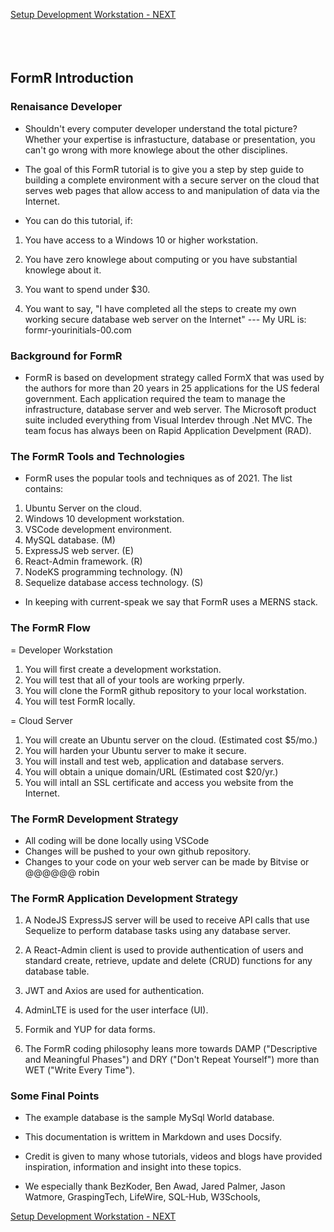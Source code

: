 <!-- ------------------------------------------------------------------------- -->

<div class="page-back disabled">

</div><div class="page-next">

[Setup Development Workstation - NEXT](/Setup/fr0101_Setup-Developer-Workstation.md)
</div><div style="margin-top:35px">&nbsp;</div>

<!-- ------------------------------------------------------------------------- -->


## FormR Introduction
### Renaisance Developer

- Shouldn't every computer developer understand the total picture? Whether your expertise is infrastucture, database or presentation, you can't go wrong with more knowlege about the other disciplines. 

- The goal of this FormR tutorial is to give you a step by step guide to building a complete environment with a secure server on the cloud that serves web pages that allow access to and manipulation of  data via the Internet.

- You can do this tutorial, if:

1. You have access to a Windows 10 or higher workstation.

2. You have zero knowlege about computing or you have substantial knowlege about it.

3. You want to spend under $30.

4. You want to say, "I have completed all the steps to create my own working secure database web server on the Internet" --- My URL is: formr-yourinitials-00.com

### Background for FormR

- FormR is based on development strategy called FormX that was used by the authors for more than 20 years in 25 applications for the US federal government. Each application required the team to manage the infrastructure, database server and web server. The Microsoft product suite included everything from Visual Interdev through .Net MVC. The team focus has always been on Rapid Application Develpment (RAD). 

### The FormR Tools and Technologies

- FormR uses the popular tools and techniques as of 2021. The list contains:

1. Ubuntu Server on the cloud.
2. Windows 10 development workstation.
3. VSCode development environment.
4. MySQL database. (M)
5. ExpressJS web server. (E)
6. React-Admin framework. (R)
7. NodeKS programming technology. (N)
8. Sequelize database access technology. (S)

- In keeping with current-speak we say that FormR uses a MERNS stack. 

### The FormR Flow

= Developer Workstation

1. You will first create a development workstation.
2. You will test that all of your tools are working prperly.
3. You will clone the FormR github repository to your local workstation.
4. You will test FormR locally.

= Cloud Server

1. You will create an Ubuntu server on the cloud. (Estimated cost $5/mo.)
2. You will harden your Ubuntu server to make it secure.
3. You will install and test web, application and database servers.
4. You will obtain a unique domain/URL (Estimated cost $20/yr.)
5. You will intall an SSL certificate and access you website from the Internet.

### The FormR Development Strategy

- All coding will be done locally using VSCode
- Changes will be pushed to your own github repository.
- Changes to your code on your web server can be made by Bitvise or @@@@@@ robin

### The FormR Application Development Strategy

1. A NodeJS ExpressJS server will be used to receive API calls that use Sequelize to perform database tasks using any database server.  

2. A React-Admin client is used to provide authentication of  users and standard create, retrieve, update and delete (CRUD) functions for any database table. 

3. JWT and Axios are used for authentication. 

4. AdminLTE is used for the user interface (UI).

5. Formik and YUP for data forms.

6. The FormR coding philosophy leans more towards DAMP ("Descriptive and Meaningful Phases") and DRY ("Don't Repeat Yourself") more than  WET ("Write Every Time").

### Some Final Points

- The example database is the sample MySql World database.

- This documentation is writtem in Markdown and uses Docsify.

- Credit is given to many whose tutorials, videos and blogs have provided inspiration, information and insight into these topics. 

- We especially thank BezKoder, Ben Awad, Jared Palmer, Jason Watmore, 
GraspingTech, LifeWire, SQL-Hub, W3Schools,

<!-- ------------------------------------------------------------------------- -->

<div class="page-back disabled">


</div><div class="page-next">

[Setup Development Workstation - NEXT](/Setup/fr0101_Setup-Developer-Workstation.md)
</div><div style="margin-top:35px">&nbsp;</div>

<!-- ------------------------------------------------------------------------- -->

